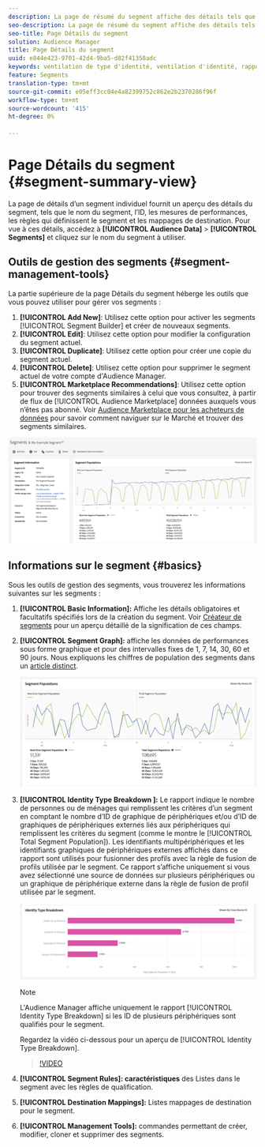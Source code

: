 ```yaml
---
description: La page de résumé du segment affiche des détails tels que le nom, les caractéristiques du segment, les règles, les données de performances et les informations de mappage des destinations.
seo-description: La page de résumé du segment affiche des détails tels que le nom, les caractéristiques du segment, les règles, les données de performances et les informations de mappage des destinations.
seo-title: Page Détails du segment
solution: Audience Manager
title: Page Détails du segment
uuid: e844e423-9701-42d4-9ba5-d82f41358adc
keywords: ventilation de type d'identité, ventilation d'identité, rapports d'identité d'audience, inter-périphériques, ID inter-périphériques, ID d'appareil
feature: Segments
translation-type: tm+mt
source-git-commit: e05eff3cc04e4a82399752c862e2b2370286f96f
workflow-type: tm+mt
source-wordcount: '415'
ht-degree: 0%

---
```



# Page Détails du segment {#segment-summary-view}

La page de détails d’un segment individuel fournit un aperçu des détails du segment, tels que le nom du segment, l’ID, les mesures de performances, les règles qui définissent le segment et les mappages de destination. Pour vue à ces détails, accédez à **[!UICONTROL Audience Data]** > **[!UICONTROL Segments]** et cliquez sur le nom du segment à utiliser.

## Outils de gestion des segments {#segment-management-tools}

La partie supérieure de la page Détails du segment héberge les outils que vous pouvez utiliser pour gérer vos segments :

1. **[!UICONTROL Add New]**: Utilisez cette option pour activer les segments  [!UICONTROL Segment Builder] et créer de nouveaux segments.
2. **[!UICONTROL Edit]**: Utilisez cette option pour modifier la configuration du segment actuel.
3. **[!UICONTROL Duplicate]**: Utilisez cette option pour créer une copie du segment actuel.
4. **[!UICONTROL Delete]**: Utilisez cette option pour supprimer le segment actuel de votre compte d&#39;Audience Manager.
5. **[!UICONTROL Marketplace Recommendations]**: Utilisez cette option pour trouver des segments similaires à celui que vous consultez, à partir de flux de  [!UICONTROL Audience Marketplace] données auxquels vous n’êtes pas abonné. Voir [Audience Marketplace pour les acheteurs de données](../audience-marketplace/marketplace-data-buyers/marketplace-data-buyers.md) pour savoir comment naviguer sur le Marché et trouver des segments similaires.

![information-segment-de-base](assets/basic-segment-information.png)

## Informations sur le segment {#basics}

Sous les outils de gestion des segments, vous trouverez les informations suivantes sur les segments :

1. **[!UICONTROL Basic Information]:** Affiche les détails obligatoires et facultatifs spécifiés lors de la création du segment. Voir [Créateur de segments](segment-builder.md) pour un aperçu détaillé de la signification de ces champs.
2. **[!UICONTROL Segment Graph]:** affiche les données de performances sous forme graphique et pour des intervalles fixes de 1, 7, 14, 30, 60 et 90 jours. Nous expliquons les chiffres de population des segments dans un [article distinct](../../features/segments/segment-builder-data.md).

   ![segment-graphique](assets/segment-graph.png)

3. **[!UICONTROL Identity Type Breakdown ]:** Le rapport indique le nombre de personnes ou de ménages qui remplissent les critères d’un segment en comptant le nombre d’ID de graphique de périphériques et/ou d’ID de graphiques de périphériques externes liés aux périphériques qui remplissent les critères du segment (comme le montre le  [!UICONTROL Total Segment Population]). Les identifiants multipériphériques et les identifiants graphiques de périphériques externes affichés dans ce rapport sont utilisés pour fusionner des profils avec la règle de fusion de profils utilisée par le segment. Ce rapport s’affiche uniquement si vous avez sélectionné une source de données sur plusieurs périphériques ou un graphique de périphérique externe dans la règle de fusion de profil utilisée par le segment.

   ![segment-graphique](assets/segment-type.png)

   >[!NOTE]
   >
   >L&#39;Audience Manager affiche uniquement le rapport [!UICONTROL Identity Type Breakdown] si les ID de plusieurs périphériques sont qualifiés pour le segment.

   Regardez la vidéo ci-dessous pour un aperçu de [!UICONTROL Identity Type Breakdown].
   >[!VIDEO](https://video.tv.adobe.com/v/27977/)

4. **[!UICONTROL Segment Rules]: caractéristiques** des Listes dans le segment avec les règles de qualification.
5. **[!UICONTROL Destination Mappings]:** Listes mappages de destination pour le segment.
6. **[!UICONTROL Management Tools]:** commandes permettant de créer, modifier, cloner et supprimer des segments.